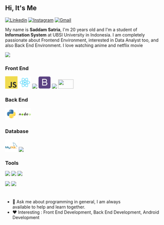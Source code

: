 ## Hi, It's Me
[![Linkedin](https://img.shields.io/badge/-LinkedIn-blue?style=flat&logo=Linkedin&logoColor=white)](https://id.linkedin.com/in/saddam-satria-ardhi-837570170)
[![Instagram](https://img.shields.io/badge/-Instagram-c13584?style=flat&labelColor=c13584&logo=instagram&logoColor=white)](https://instagram.com/saddamsatria_12)
[![Gmail](https://img.shields.io/badge/-Gmail-c14438?style=flat&logo=Gmail&logoColor=white)](mailto:karier.saddamsatria@gmail.com)


My name is **Saddam Satria**, I'm 20 years old and I'm a student of **Information System** at UBSI University in Indonesia.
I am completely passionate about Frontend Environment, interested in Data Analyst too, and also Back End Environment. I love watching anime and netflix movie 

<img src= "https://i.pinimg.com/originals/3d/f0/bf/3df0bf305487fbfca17639acc181efab.gif"/>

 ### Front End
<code><img height="40" src="https://raw.githubusercontent.com/github/explore/80688e429a7d4ef2fca1e82350fe8e3517d3494d/topics/javascript/javascript.png"></code>
<code><img height="40" src="https://raw.githubusercontent.com/github/explore/80688e429a7d4ef2fca1e82350fe8e3517d3494d/topics/react/react.png"></code>
<code><img height="40" src="https://cdn.icon-icons.com/icons2/836/PNG/512/Android_icon-icons.com_66772.png"></code>
<code><img height="40" src="https://raw.githubusercontent.com/devicons/devicon/master/icons/bootstrap/bootstrap-plain.svg"></code>
<code><img height="40" src="https://www.creative-tim.com/assets/frameworks/icon-nextjs-552cecd0240ba0ae7b5fbf899c1ee10cd66f8c38ea6fe77233fd37ad1cff0dca.png"></code>
<code><img height="30" width="50" src="https://encrypted-tbn0.gstatic.com/images?q=tbn:ANd9GcQ6gXIWGddX1tpDH-IuWTdiYFNkMywjf5QXDA&usqp=CAU"></code>

### Back End
<code><img height="40" src="https://raw.githubusercontent.com/github/explore/80688e429a7d4ef2fca1e82350fe8e3517d3494d/topics/python/python.png"></code>
<code><img height="40" src="https://raw.githubusercontent.com/devicons/devicon/master/icons/nodejs/nodejs-original-wordmark.svg"></code>


### Database
<code><img height="40" src="https://raw.githubusercontent.com/devicons/devicon/master/icons/mysql/mysql-original-wordmark.svg"></code>
<code><img height="40" src="https://sekolahlinux.com/wp-content/uploads/2016/04/0B33Jt3ad_zj9YlR6RDhtdjFyVDQ.png"></code>

### Tools 
<code><img height="40" src="https://encrypted-tbn0.gstatic.com/images?q=tbn:ANd9GcThbDSylIf9McRUKgXbvitPzKh9iORol6hX2g&usqp=CAU"></code>
<code><img height="40" src="https://cdn.freelogovectors.net/wp-content/uploads/2020/12/postman-logo.png"></code>
<code><img height="40" src="https://upload.wikimedia.org/wikipedia/commons/thumb/9/9a/Visual_Studio_Code_1.35_icon.svg/1024px-Visual_Studio_Code_1.35_icon.svg.png"></code>

<code><img height="120" src="https://github-readme-stats-anuraghazra1.vercel.app/api/top-langs/?username=saddam-satria&layout=compact&show_icons=true&theme=default&hide_b"></code>
<code><img height="120" src="https://github-readme-stats.vercel.app/api?username=saddam-satria&layout=compact&show_icons=true&theme=default&hide_border=true"></code>


#
- 💬 Ask me about programming in general, I am always <br> available to help and learn together.
- ❤️ Interesting : Front End Development, Back End Development,  Android Development

